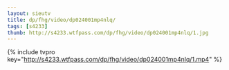 ```yaml
--- 
layout: sieutv
title: dp/fhg/video/dp024001mp4nlq/
tags: [s4233]
thumb: http://s4233.wtfpass.com/dp/fhg/video/dp024001mp4nlq/1.jpg
---
```

{% include tvpro key="http://s4233.wtfpass.com/dp/fhg/video/dp024001mp4nlq/1.mp4" %} 
